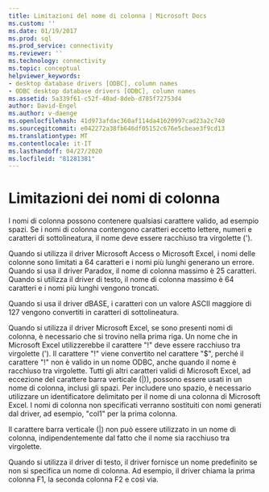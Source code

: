 ```yaml
---
title: Limitazioni del nome di colonna | Microsoft Docs
ms.custom: ''
ms.date: 01/19/2017
ms.prod: sql
ms.prod_service: connectivity
ms.reviewer: ''
ms.technology: connectivity
ms.topic: conceptual
helpviewer_keywords:
- desktop database drivers [ODBC], column names
- ODBC desktop database drivers [ODBC], column names
ms.assetid: 5a339f61-c52f-40ad-8deb-d785f72753d4
author: David-Engel
ms.author: v-daenge
ms.openlocfilehash: 41d973afdac360af114da41620997cad23a2c740
ms.sourcegitcommit: e042272a38fb646df05152c676e5cbeae3f9cd13
ms.translationtype: MT
ms.contentlocale: it-IT
ms.lasthandoff: 04/27/2020
ms.locfileid: "81281381"
---
```

# <a name="column-name-limitations"></a>Limitazioni dei nomi di colonna
I nomi di colonna possono contenere qualsiasi carattere valido, ad esempio spazi. Se i nomi di colonna contengono caratteri eccetto lettere, numeri e caratteri di sottolineatura, il nome deve essere racchiuso tra virgolette (').  
  
 Quando si utilizza il driver Microsoft Access o Microsoft Excel, i nomi delle colonne sono limitati a 64 caratteri e i nomi più lunghi generano un errore. Quando si usa il driver Paradox, il nome di colonna massimo è 25 caratteri. Quando si utilizza il driver di testo, il nome di colonna massimo è 64 caratteri e i nomi più lunghi vengono troncati.  
  
 Quando si usa il driver dBASE, i caratteri con un valore ASCII maggiore di 127 vengono convertiti in caratteri di sottolineatura.  
  
 Quando si utilizza il driver Microsoft Excel, se sono presenti nomi di colonna, è necessario che si trovino nella prima riga. Un nome che in Microsoft Excel utilizzerebbe il carattere "!" deve essere racchiuso tra virgolette ('). Il carattere "!" viene convertito nel carattere "$", perché il carattere "!" non è valido in un nome ODBC, anche quando il nome è racchiuso tra virgolette. Tutti gli altri caratteri validi di Microsoft Excel, ad eccezione del carattere barra verticale (&#124;)), possono essere usati in un nome di colonna, inclusi gli spazi. Per includere uno spazio, è necessario utilizzare un identificatore delimitato per il nome di una colonna di Microsoft Excel. I nomi di colonna non specificati verranno sostituiti con nomi generati dal driver, ad esempio, "col1" per la prima colonna.  
  
 Il carattere barra verticale (&#124;) non può essere utilizzato in un nome di colonna, indipendentemente dal fatto che il nome sia racchiuso tra virgolette.  
  
 Quando si utilizza il driver di testo, il driver fornisce un nome predefinito se non si specifica un nome di colonna. Ad esempio, il driver chiama la prima colonna F1, la seconda colonna F2 e così via.
